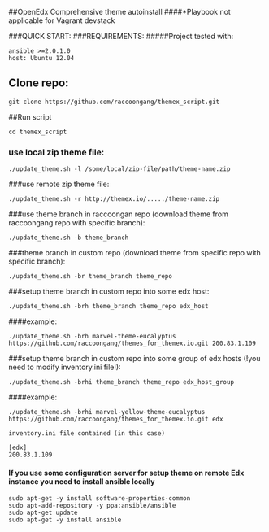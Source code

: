 ##OpenEdx Comprehensive theme autoinstall
####*Playbook not applicable for Vagrant devstack

###QUICK START:
###REQUIREMENTS:
#####Project tested with:
```
ansible >=2.0.1.0
host: Ubuntu 12.04
```

## Clone repo:
```
git clone https://github.com/raccoongang/themex_script.git
```
##Run script
```
cd themex_script
```

### use local zip theme file:  
```
./update_theme.sh -l /some/local/zip-file/path/theme-name.zip
```

###use remote zip theme file: 
```
./update_theme.sh -r http://themex.io/...../theme-name.zip
```

###use theme branch in raccoongan repo (download theme from raccoongang repo with specific branch): 
```
./update_theme.sh -b theme_branch
```

###theme branch in custom repo (download theme from specific repo with specific branch): 
```
./update_theme.sh -br theme_branch theme_repo
```

###setup theme branch in custom repo into some edx host:
```
./update_theme.sh -brh theme_branch theme_repo edx_host
```
####example:
```
./update_theme.sh -brh marvel-theme-eucalyptus https://github.com/raccoongang/themes_for_themex.io.git 200.83.1.109
```


###setup theme branch in custom repo into some group of edx hosts (!you need to modify inventory.ini file!): 
```
./update_theme.sh -brhi theme_branch theme_repo edx_host_group
```
####example:
```
./update_theme.sh -brhi marvel-yellow-theme-eucalyptus https://github.com/raccoongang/themes_for_themex.io.git edx

inventory.ini file contained (in this case)

[edx]
200.83.1.109
```

#### If you use some configuration server for setup theme on remote Edx instance you need to install ansible locally

```
sudo apt-get -y install software-properties-common
sudo apt-add-repository -y ppa:ansible/ansible
sudo apt-get update
sudo apt-get -y install ansible
```

